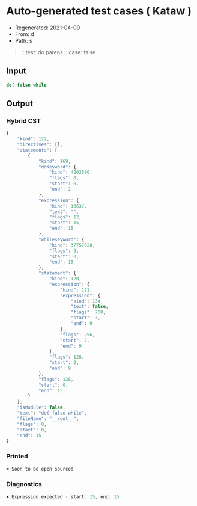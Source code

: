 # Auto-generated test cases ( Kataw )
- Regenerated: 2021-04-09
- From: d
- Path: s
> :: test: do parens
> :: case: false
## Input

`````js
do( false while
`````

## Output

### Hybrid CST

```javascript
{
    "kind": 122,
    "directives": [],
    "statements": [
        {
            "kind": 169,
            "doKeyword": {
                "kind": 4202580,
                "flags": 0,
                "start": 0,
                "end": 2
            },
            "expression": {
                "kind": 16637,
                "text": "",
                "flags": 12,
                "start": 15,
                "end": 15
            },
            "whileKeyword": {
                "kind": 37757028,
                "flags": 9,
                "start": 0,
                "end": 15
            },
            "statement": {
                "kind": 120,
                "expression": {
                    "kind": 121,
                    "expression": {
                        "kind": 134,
                        "text": false,
                        "flags": 768,
                        "start": 3,
                        "end": 9
                    },
                    "flags": 256,
                    "start": 2,
                    "end": 9
                },
                "flags": 128,
                "start": 2,
                "end": 9
            },
            "flags": 128,
            "start": 0,
            "end": 15
        }
    ],
    "isModule": false,
    "text": "do( false while",
    "fileName": "__root__",
    "flags": 0,
    "start": 0,
    "end": 15
}
```

### Printed

```javascript
✖ Soon to be open sourced
```

### Diagnostics

```javascript
✖ Expression expected - start: 15, end: 15

```

